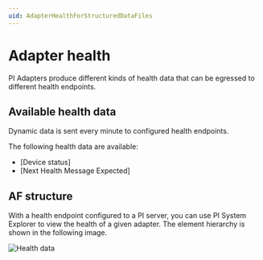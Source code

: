 ```yaml
---
uid: AdapterHealthForStructuredDataFiles
---
```


# Adapter health

PI Adapters produce different kinds of health data that can be egressed to different health endpoints.

## Available health data

Dynamic data is sent every minute to configured health endpoints.

The following health data are available:

- [Device status]
- [Next Health Message Expected]

## AF structure

With a health endpoint configured to a PI server, you can use PI System Explorer to view the health of a given adapter. The element hierarchy is shown in the following image.

![Health data](../images/healthdata.PNG)
